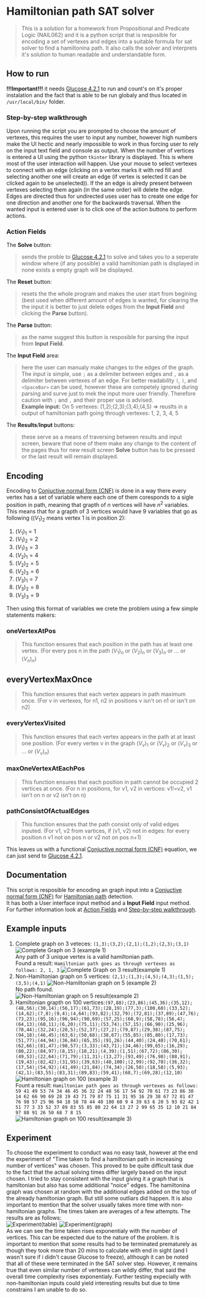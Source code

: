# Hamiltonian path SAT solver
> This is a solution for a homework from Propositional and Predicate Logic (NAIL062) and it is a python script that is resposible for encoding a set of vertexes and edges into a suitable formula for sat solver to find a hamiltonina path. It also calls the solver and interprets it's solution to human readable and understandable form.

## How to run
**!!!Important!!!** it needs [Glucose 4.2.1](https://github.com/audemard/glucose/releases/tag/4.2.1) to run and count's on it's proper instalation and the fact that is able to be run globaly and thus located in `/usr/local/bin/` folder.

### Step-by-step walkthrough
Upon running the script you are prompted to choose the amount of vertexes, this requires the user to input any number, however high numbers make the UI hectic and nearly impossible to work in thus forcing user to rely on the input text field and console as output. 
When the number of vertices is entered a UI using the python `tkinter` library is displayed. This is where most of the user interaction will happen. 
Use your mouse to select vertexes to connect with an edge (clicking on a vertex marks it with red fill and selecting another one will create an edge (if vertex is selected it can be clicked again to be unselected)). If the an edge is alredy present between vertexes selecting them again (in the same order) will delete the edge. 
Edges are directed thus for undirected uses user has to create one edge for one direction and another one for the backwards traversal. When the wanted input is entered user is to click one of the action buttons to perform actions.

### Action Fields
The **Solve** button: 
> sends the proble to [Glucose 4.2.1](https://github.com/audemard/glucose/releases/tag/4.2.1) to solve and takes you to a seperate window where (if any possible) a valid hamiltonian path is displayed in none exists a empty graph will be displayed.

The **Reset** button:
> resets the the whole program and makes the user start from begining (best used when different amount of edges is wanted, for clearing the the input it is better to just delete edges from the **Input Field** and clicking the **Parse** button).

The **Parse** button:
> as the name suggest this button is resposible for parsing the input from **Input Field**.

The **Input Field** area:
> here the user can manualy make changes to the edges of the graph. The input is simple, use `;` as a delimiter between edges and `,` as a delimiter between vertexes of an edge. For better readability `(`, `)`, and `<SpaceBar>` can be used, 
however these are competely ignored during parsing and surve just to mek the input more user friendly. Therefore caution with `;` and `,` and their proper use is advised. <br>
> **Example input:** On 5 vertexes: (1,2);(2,3);(3,4);(4,5) => reuslts in a output of hamiltonian path going through vertexes: 1, 2, 3, 4, 5

The **Results**/**Input** buttons:
> these serve as a means of traversing between results and input screen, beware that none of them make any change to the content of the pages thus for new result screen **Solve** button has to be pressed or the last result will remain displayed.

## Encoding
Encoding to [Conjuctive normal form (CNF)](https://en.wikipedia.org/wiki/Conjunctive_normal_form) is done in a way there every vertex has a set of variable where each one of them coresponds to a sigle position in path, meaning that grapth of $n$ vertices will have $n^2$ variables. This means that for a grapth of 3 vertices would have 9 variables that go as following ($(V_1)_2$ means vertex 1 is in position 2):
1. $(V_1)_1 = 1$
2. $(V_1)_2 = 2$
3. $(V_1)_3 = 3$
4. $(V_2)_1 = 4$
5. $(V_2)_2 = 5$
6. $(V_2)_3 = 6$
7. $(V_3)_1 = 7$
8. $(V_3)_2 = 8$
9. $(V_3)_3 = 9$

Then using this format of variables we crete the problem using a few simple statements makers:
### oneVertexAtPos
> This function ensures that each position in the path has at least one vertex. (For every pos n in the path $(V_1)_n$ or $(V_2)_n$ or $(V_3)_n$ or ... or $(V_n)_n$)
## everyVertexMaxOnce
> This function ensures that each vertex appears in path maximum once. (For v in vertexes, for n1, n2 in positions v isn't on n1 or isn't on n2)
### everyVertexVisited
> This function ensures that each vertex appears in the path at at least one position. (For every vertex v in the graph $(V_v)_1$ or $(V_v)_2$ or $(V_v)_3$ or ... or $(V_v)_n$)
### maxOneVertexAtEachPos
> This function ensures that each position in path cannot be occupied 2 vertices at once. (For n in positions, for v1, v2 in vertices: v1!=v2, v1 isn't on n or v2 isn't on n)
### pathConsistOfActualEdges
> This function ensures that the path consist only of valid edges inputed. (For v1, v2 from vartices, if (v1, v2) not in edges: for every position n v1 not on pos n or v2 not on pos n+1)

This leaves us with a functional [Conjuctive normal form (CNF)](https://en.wikipedia.org/wiki/Conjunctive_normal_form) equation, we can just send to [Glucose 4.2.1](https://github.com/audemard/glucose/releases/tag/4.2.1).


## Documentation
This script is resposible for encoding an graph input into a [Conjuctive normal form (CNF)](https://en.wikipedia.org/wiki/Conjunctive_normal_form) for [Hamiltonian path](https://en.wikipedia.org/wiki/Hamiltonian_path) detection. <br>
It has both a User interface input method and a **Input Field** input method. For further information look at [Action Fields](#action-fields) and [Step-by-step walkthrough](#step-by-step-walkthrough).

## Example inputs
1. Complete graph on 3 veteces: `(1,3);(3,2);(2,1);(1,2);(2,3);(3,1)` ![Complete Graph on 3 (example 1)](/assets/images/completeOn3.png "Complete graph on 3")<br> Any path of 3 unique vertex is a valid hamiltonian path.<br> Found a result: `Hamiltonian path goes as through vertexes as follows: 2, 1, 3` ![Complete Graph on 3 result(example 1)](/assets/images/completeOn3Result.png "Complete Graph on 3 Result")<br>
2. Non-Hamiltonian graph on 5 vertices: `(2,1);(1,3);(4,5);(4,3);(1,5);(3,5);(4,1)` ![Non-Hamiltonian graph on 5 (example 2)](/assets/images/non-hamiltonianOn5.png "Non-hamiltonian graph on 5") <br> No path found. <br> ![Non-Hamiltonian graph on 5 result(example 2)](/assets/images/non-hamiltonianOn5Result.png "Non-hamiltonian graph on 5 result")<br>
3. Hamiltonian grapth on 100 vertices:`(97,88);(23,86);(45,36);(35,12);(48,56);(30,14);(56,17);(61,73);(28,19);(77,3);(100,60);(33,52);(14,62);(7,8);(9,4);(4,64);(93,82);(32,79);(72,81);(37,89);(47,76);(73,23);(95,16);(96,94);(90,69);(57,25);(60,9);(58,78);(56,4);(64,13);(60,11);(6,20);(75,11);(53,74);(57,15);(66,90);(25,96);(78,44);(32,24);(20,5);(52,37);(27,2);(79,87);(29,38);(87,75);(94,18);(46,45);(63,6);(50,68);(38,67);(55,85);(85,80);(17,73);(51,77);(44,94);(36,84);(65,35);(91,26);(44,40);(24,48);(70,61);(62,66);(81,47);(98,57);(3,33);(43,71);(34,46);(99,65);(16,29);(80,22);(84,97);(8,15);(10,21);(4,39);(1,51);(67,72);(86,30);(49,53);(22,64);(71,79);(11,31);(13,27);(93,49);(76,98);(88,91);(19,43);(82,42);(31,95);(39,63);(40,100);(2,99);(92,70);(36,32);(17,54);(54,92);(41,49);(21,84);(74,34);(26,50);(18,58);(5,93);(42,1);(83,55);(83,31);(89,83);(59,41);(68,7);(69,28);(12,10)` ![Hamiltonian graph on 100 (example 3)](/assets/images/hamiltonianOn100.png "Hamiltonian graph on 100") <br> Fount a result: `Hamiltonian path goes as through vertexes as follows: 59 41 49 53 74 34 46 45 36 32 24 48 56 17 54 92 70 61 73 23 86 30 14 62 66 90 69 28 19 43 71 79 87 75 11 31 95 16 29 38 67 72 81 47 76 98 57 25 96 94 18 58 78 44 40 100 60 9 4 39 63 6 20 5 93 82 42 1 51 77 3 33 52 37 89 83 55 85 80 22 64 13 27 2 99 65 35 12 10 21 84 97 88 91 26 50 68 7 8 15` <br> ![Hamiltonian graph on 100 result(example 3)](/assets/images/hamiltonianOn100Result.png "Hamiltonian graph on 100 result")

## Experiment
To choose the experiment to conduct was no easy task, however at the end the experiment of "Time taken to find a hamiltonian path in increasing number of vertices" was chosen. This proved to be quite difficult task due to the fact that the actual solving times differ largely based on the input chosen. I tried to stay consistent with the input giving it a graph that is hamiltonian but also has some additional "noice" edges. The hamiltonina graph was chosen at random with the additional edges added on the top of the already hamiltonian graph. But still some outliars did happen. It is also important to mention that the solver usually takes more time with non-hamiltonian graphs. The times taken are averages of a few attempts. The results are as follows:<br>
![Experiment(table)](/assets/images/experimentTable.png "Experiment Table")
![Experiment(graph)](/assets/images/experimentGraph.png "Experiment Graph") <br>
As we can see the time taken rises exponentialy with the number of vertices. This can be expected due to the nature of the problem. It is important to mention that some results had to be terminated prematurely as though they took more than 20 mins to calculate with end in sight (and I wasn't sure if i didn't cause Glucose to freeze), although it can be noted that all of these were terminated in the SAT solver step.  However, it remains true that even similar number of vertexes can wildly differ, that said the overall time complexity rises exponentialy. Further testing expecially with non-hamiltonian inputs could yield interesting results but due to time constrains I am unable to do so.

